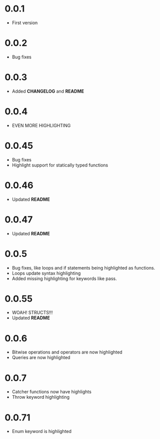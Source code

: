
# 0.0.1
* First version

# 0.0.2
* Bug fixes

# 0.0.3
* Added **CHANGELOG** and **README**

# 0.0.4
* EVEN MORE HIGHLIGHTING

# 0.0.45
* Bug fixes
* Highlight support for statically typed functions

# 0.0.46
* Updated **README**

# 0.0.47
* Updated **README**

# 0.0.5
* Bug fixes, like loops and if statements being highlighted as functions.
* Loops update syntax highlighting
* Added missing highlighting for keywords like pass.

# 0.0.55
* WOAH! STRUCTS!!!
* Updated **README**

# 0.0.6
* Bitwise operations and operators are now highlighted
* Queries are now highlighted

# 0.0.7
* Catcher functions now have highlights
* Throw keyword highlighting

# 0.0.71
* Enum keyword is highlighted

